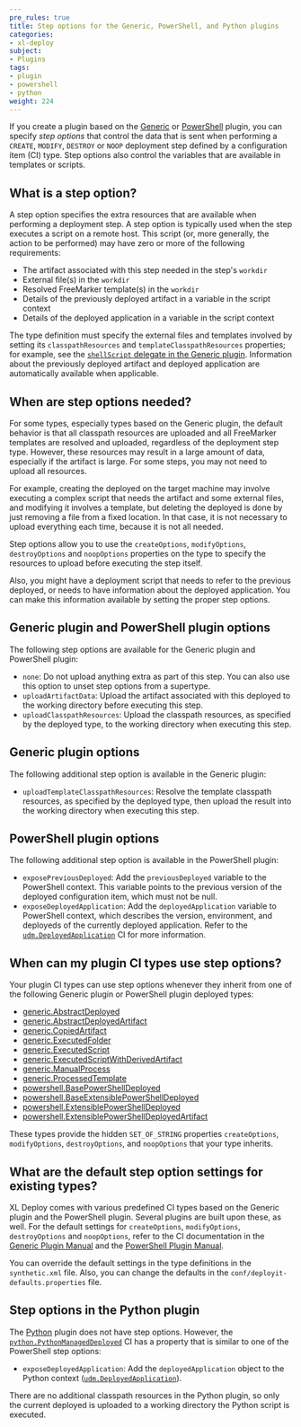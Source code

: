 ```yaml
---
pre_rules: true
title: Step options for the Generic, PowerShell, and Python plugins
categories:
- xl-deploy
subject:
- Plugins
tags:
- plugin
- powershell
- python
weight: 224
---
```


If you create a plugin based on the [Generic](/xl-deploy/latest/genericPluginManual.html) or [PowerShell](/xl-deploy/latest/powershellPluginManual.html) plugin, you can specify *step options* that control the data that is sent when performing a `CREATE`, `MODIFY`, `DESTROY` or `NOOP` deployment step defined by a configuration item (CI) type. Step options also control the variables that are available in templates or scripts.

## What is a step option?

A step option specifies the extra resources that are available when performing a deployment step. A step option is typically used when the step executes a script on a remote host. This script (or, more generally, the action to be performed) may have zero or more of the following requirements:

* The artifact associated with this step needed in the step's `workdir`
* External file(s) in the `workdir`
* Resolved FreeMarker template(s) in the `workdir`
* Details of the previously deployed artifact in a variable in the script context
* Details of the deployed application in a variable in the script context

The type definition must specify the external files and templates involved by setting its `classpathResources` and `templateClasspathResources` properties; for example, see the [`shellScript` delegate in the Generic plugin](/xl-deploy/latest/genericPluginManual.html#shellscript-delegate). Information about the previously deployed artifact and deployed application are automatically available when applicable.

## When are step options needed?

For some types, especially types based on the Generic plugin, the default behavior is that all classpath resources are uploaded and all FreeMarker templates are resolved and uploaded, regardless of the deployment step type. However, these resources may result in a large amount of data, especially if the artifact is large. For some steps, you may not need to upload all resources.

For example, creating the deployed on the target machine may involve executing a complex script that needs the artifact and some external files, and modifying it involves a template, but deleting the deployed is done by just removing a file from a fixed location. In that case, it is not necessary to upload everything each time, because it is not all needed.

Step options allow you to use the `createOptions`, `modifyOptions`, `destroyOptions` and `noopOptions` properties on the type to specify the resources to upload before executing the step itself.

Also, you might have a deployment script that needs to refer to the previous deployed, or needs to have information about the deployed application. You can make this information available by setting the proper step options.

## Generic plugin and PowerShell plugin options

The following step options are available for the Generic plugin and PowerShell plugin:

* `none`: Do not upload anything extra as part of this step. You can also use this option to unset step options from a supertype.
* `uploadArtifactData`: Upload the artifact associated with this deployed to the working directory before executing this step.
* `uploadClasspathResources`: Upload the classpath resources, as specified by the deployed type, to the working directory when executing this step.

## Generic plugin options

The following additional step option is available in the Generic plugin:

* `uploadTemplateClasspathResources`: Resolve the template classpath resources, as specified by the deployed type, then upload the result into the working directory when executing this step.

## PowerShell plugin options

The following additional step option is available in the PowerShell plugin:

* `exposePreviousDeployed`: Add the `previousDeployed` variable to the PowerShell context. This variable points to the previous version of the deployed configuration item, which must not be null.
* `exposeDeployedApplication`: Add the `deployedApplication` variable to PowerShell context, which describes the version, environment, and deployeds of the currently deployed application. Refer to the [`udm.DeployedApplication`](/xl-deploy/latest/udmcireference.html#udm.DeployedApplication) CI for more information.

## When can my plugin CI types use step options?

Your plugin CI types can use step options whenever they inherit from one of the following Generic plugin or PowerShell plugin deployed types:

* [generic.AbstractDeployed](/xl-deploy/latest/genericPluginManual.html#generic.AbstractDeployed)
* [generic.AbstractDeployedArtifact](/xl-deploy/latest/genericPluginManual.html#generic.AbstractDeployedArtifact)
* [generic.CopiedArtifact](/xl-deploy/latest/genericPluginManual.html#generic.CopiedArtifact)
* [generic.ExecutedFolder](/xl-deploy/latest/genericPluginManual.html#generic.ExecutedFolder)
* [generic.ExecutedScript](/xl-deploy/latest/genericPluginManual.html#generic.ExecutedScript)
* [generic.ExecutedScriptWithDerivedArtifact](/xl-deploy/latest/genericPluginManual.html#generic.ExecutedScriptWithDerivedArtifact)
* [generic.ManualProcess](/xl-deploy/latest/genericPluginManual.html#generic.ManualProcess)
* [generic.ProcessedTemplate](/xl-deploy/latest/genericPluginManual.html#generic.ProcessedTemplate)
* [powershell.BasePowerShellDeployed](/xl-deploy/latest/powershellPluginManual.html#powershell.BasePowerShellDeployed)
* [powershell.BaseExtensiblePowerShellDeployed](/xl-deploy/latest/powershellPluginManual.html#powershell.BaseExtensiblePowerShellDeployed)
* [powershell.ExtensiblePowerShellDeployed](/xl-deploy/latest/powershellPluginManual.html#powershell.ExtensiblePowerShellDeployed)
* [powershell.ExtensiblePowerShellDeployedArtifact](/xl-deploy/latest/powershellPluginManual.html#powershell.ExtensiblePowerShellDeployedArtifact)

These types provide the hidden `SET_OF_STRING` properties `createOptions`, `modifyOptions`, `destroyOptions`, and `noopOptions` that your type inherits.

## What are the default step option settings for existing types?

XL Deploy comes with various predefined CI types based on the Generic plugin and the PowerShell plugin. Several plugins are built upon these, as well. For the default settings for `createOptions`, `modifyOptions`, `destroyOptions` and `noopOptions`, refer to the CI documentation in the [Generic Plugin Manual](/xl-deploy/latest/genericPluginManual.html) and the [PowerShell Plugin Manual](/xl-deploy/latest/powershellPluginManual.html).

You can override the default settings in the type definitions in the `synthetic.xml` file. Also, you can change the defaults in the `conf/deployit-defaults.properties` file.

## Step options in the Python plugin

The [Python](/xl-deploy/latest/pythonPluginManual.html) plugin does not have step options. However, the [`python.PythonManagedDeployed`](/xl-deploy/latest/pythonPluginManual.html#python.PythonManagedDeployed) CI has a property that is similar to one of the PowerShell step options:

* `exposeDeployedApplication`: Add the `deployedApplication` object to the Python context ([`udm.DeployedApplication`](/xl-deploy/latest/udmcireference.html#udm.DeployedApplication)).

There are no additional classpath resources in the Python plugin, so only the current deployed is uploaded to a working directory the Python script is executed.
